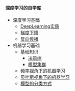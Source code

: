 #### 深度学习的自学库

* 深度学习基础
  * [DeepLearning实质](./note/深度学习基础/1_深入学习.md)
  * [梯度下降](./note/深度学习基础/2_梯度下降_神经网络学习.md)
  * [反向传播](./note/深度学习基础/3_BP.md)
* 机器学习基础
  * 基础知识
    * [决策树](./note/机器学习基础/基础/决策树.md)
    * [模型集群](./note/机器学习基础/基础/模型集群.md)
  * [频率视角下的机器学习](./note/机器学习基础/频率视角下的机器学习.md)
  * [贝叶斯视角下的机器学习](./note/机器学习基础/贝叶斯视角下的机器学习.md)
  * [模型的分类方式](./note/机器学习基础/模型的分类方式.md)

